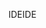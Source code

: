 <span data-ttu-id="d33a9-101">IDE</span><span class="sxs-lookup"><span data-stu-id="d33a9-101">IDE</span></span>
